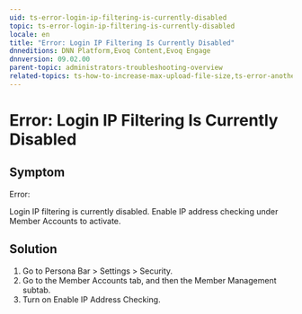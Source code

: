 ```yaml
---
uid: ts-error-login-ip-filtering-is-currently-disabled
topic: ts-error-login-ip-filtering-is-currently-disabled
locale: en
title: "Error: Login IP Filtering Is Currently Disabled"
dnneditions: DNN Platform,Evoq Content,Evoq Engage
dnnversion: 09.02.00
parent-topic: administrators-troubleshooting-overview
related-topics: ts-how-to-increase-max-upload-file-size,ts-error-another-user-has-taken-action-on-the-page,ts-error-unknown-server-tag-DNNComboBox,ts-error-could-not-load-awssdk,ts-error-sql-timeout,ts-error-argumentnullexception-after-move-upgrade,ts-install-missing-resources,ts-mixed-content-ssl,ts-broken-profile-image,ts-page-remains-in-draft,ts-unable-to-remove-page-redirect-urls,ts-site-theme-not-loading,ts-incomplete-content-localization,ts-missing-persona-bar
---
```


# Error: Login IP Filtering Is Currently Disabled

## Symptom

Error:

Login IP filtering is currently disabled. Enable IP address checking under Member Accounts to activate.

## Solution

1.  Go to Persona Bar \> Settings \> Security.
2.  Go to the Member Accounts tab, and then the Member Management subtab.
3.  Turn on Enable IP Address Checking.
